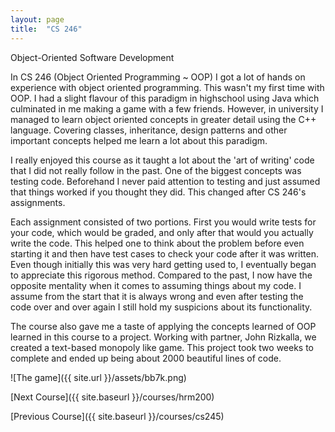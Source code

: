 ```yaml
---
layout: page
title:  "CS 246"
---
```


Object-Oriented Software Development


In CS 246 (Object Oriented Programming ~ OOP) I got a lot of hands on experience with object oriented programming. This wasn't my first time with OOP. I had a slight flavour of this paradigm in highschool using Java which culminated in me making a game with a few friends. However, in university I managed to learn object oriented concepts in greater detail using the C++ language. Covering classes, inheritance, design patterns and other important concepts helped me learn a lot about this paradigm.

I really enjoyed this course as it taught a lot about the 'art of writing' code that I did not really follow in the past. One of the biggest concepts was testing code. Beforehand I never paid attention to testing and just assumed that things worked if you thought they did. This changed after CS 246's assignments.

Each assignment consisted of two portions. First you would write tests for your code, which would be graded, and only after that would you actually write the code. This helped one to think about the problem before even starting it and then have test cases to check your code after it was written. Even though initially this was very hard getting used to, I eventually began to appreciate this rigorous method. Compared to the past, I now have the opposite mentality when it comes to assuming things about my code. I assume from the start that it is always wrong and even after testing the code over and over again I still hold my suspicions about its functionality.

The course also gave me a taste of applying the concepts learned of OOP learned in this course to a project. Working with partner, John Rizkalla, we created a text-based monopoly like game. This project took two weeks to complete and ended up being about 2000 beautiful lines of code.

![The game]({{ site.url }}/assets/bb7k.png)


[Next Course]({{ site.baseurl }}/courses/hrm200)

[Previous Course]({{ site.baseurl }}/courses/cs245)

